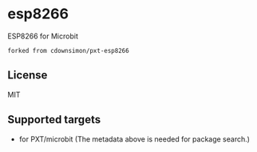 # esp8266

ESP8266 for Microbit
```package	
forked from cdownsimon/pxt-esp8266	
```

## License

MIT

## Supported targets

* for PXT/microbit
(The metadata above is needed for package search.)
